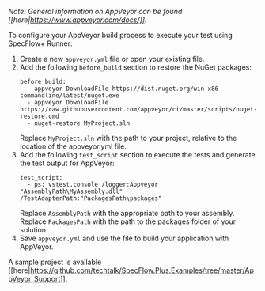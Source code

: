 *Note: General information on AppVeyor can be found [[here|https://www.appveyor.com/docs/]].*

To configure your AppVeyor build process to execute your test using SpecFlow+ Runner:

1. Create a new `appveyor.yml` file or open your existing file.
1. Add the following `before_build` section to restore the NuGet packages:  
   ```
   before_build:
     - appveyor DownloadFile https://dist.nuget.org/win-x86-commandline/latest/nuget.exe
     - appveyor DownloadFile https://raw.githubusercontent.com/appveyor/ci/master/scripts/nuget-restore.cmd
     - nuget-restore MyProject.sln
   ```
   Replace `MyProject.sln` with the path to your project, relative to the location of the appveyor.yml file.
1. Add the following `test_script` section to execute the tests and generate the test output for AppVeyor:  
   ```
   test_script:
     - ps: vstest.console /logger:Appveyor "AssemblyPath\MyAssembly.dll" /TestAdapterPath:"PackagesPath\packages"
   ```
   Replace `AssemblyPath` with the appropriate path to your assembly. Replace `PackagesPath` with the path to the packages folder of your solution.
1. Save `appveyor.yml` and use the file to build your application with AppVeyor.

A sample project is available [[here|https://github.com/techtalk/SpecFlow.Plus.Examples/tree/master/AppVeyor_Support]].